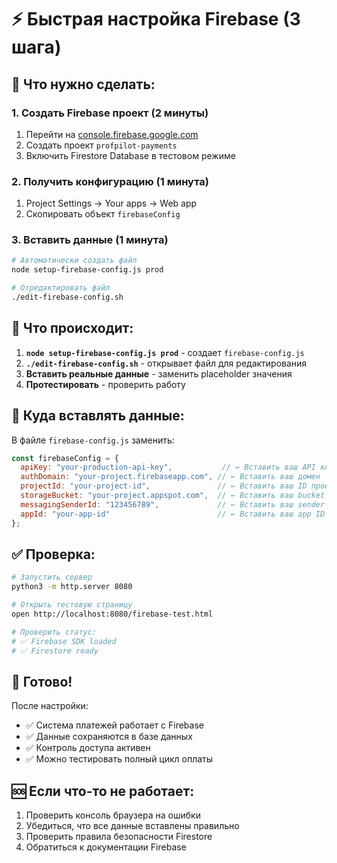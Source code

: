 # ⚡ Быстрая настройка Firebase (3 шага)

## 🎯 **Что нужно сделать:**

### 1. **Создать Firebase проект** (2 минуты)
1. Перейти на [console.firebase.google.com](https://console.firebase.google.com/)
2. Создать проект `profpilot-payments`
3. Включить Firestore Database в тестовом режиме

### 2. **Получить конфигурацию** (1 минута)
1. Project Settings → Your apps → Web app
2. Скопировать объект `firebaseConfig`

### 3. **Вставить данные** (1 минута)
```bash
# Автоматически создать файл
node setup-firebase-config.js prod

# Отредактировать файл
./edit-firebase-config.sh
```

## 🔧 **Что происходит:**

1. **`node setup-firebase-config.js prod`** - создает `firebase-config.js`
2. **`./edit-firebase-config.sh`** - открывает файл для редактирования
3. **Вставить реальные данные** - заменить placeholder значения
4. **Протестировать** - проверить работу

## 📍 **Куда вставлять данные:**

В файле `firebase-config.js` заменить:
```javascript
const firebaseConfig = {
  apiKey: "your-production-api-key",           // ← Вставить ваш API ключ
  authDomain: "your-project.firebaseapp.com", // ← Вставить ваш домен
  projectId: "your-project-id",               // ← Вставить ваш ID проекта
  storageBucket: "your-project.appspot.com",  // ← Вставить ваш bucket
  messagingSenderId: "123456789",             // ← Вставить ваш sender ID
  appId: "your-app-id"                        // ← Вставить ваш app ID
};
```

## ✅ **Проверка:**

```bash
# Запустить сервер
python3 -m http.server 8080

# Открыть тестовую страницу
open http://localhost:8080/firebase-test.html

# Проверить статус:
# ✅ Firebase SDK loaded
# ✅ Firestore ready
```

## 🚀 **Готово!**

После настройки:
- ✅ Система платежей работает с Firebase
- ✅ Данные сохраняются в базе данных
- ✅ Контроль доступа активен
- ✅ Можно тестировать полный цикл оплаты

## 🆘 **Если что-то не работает:**

1. Проверить консоль браузера на ошибки
2. Убедиться, что все данные вставлены правильно
3. Проверить правила безопасности Firestore
4. Обратиться к документации Firebase
